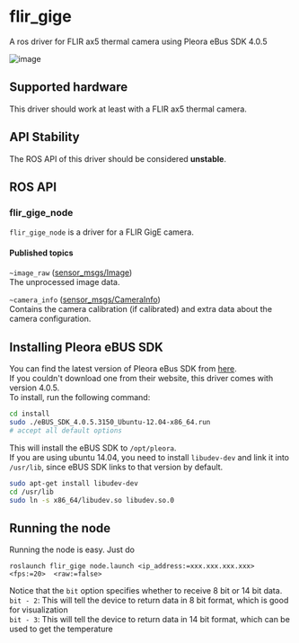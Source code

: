 # flir_gige
A ros driver for FLIR ax5 thermal camera using Pleora eBus SDK 4.0.5

![image](http://www.flir.com/uploadedImages/Thermography_USA/Industries/ATS/Products/Ax5_Series_Kits/FLIR-A-Series-Thumbnail.png)

## Supported hardware
This driver should work at least with a FLIR ax5 thermal camera.

## API Stability
The ROS API of this driver should be considered **unstable**.

## ROS API

### flir_gige_node

`flir_gige_node` is a driver for a FLIR GigE camera.

#### Published topics

`~image_raw` ([sensor_msgs/Image](http://docs.ros.org/api/sensor_msgs/html/msg/Image.html))  
    The unprocessed image data.

`~camera_info` ([sensor_msgs/CameraInfo](http://docs.ros.org/api/sensor_msgs/html/msg/CameraInfo.html))  
    Contains the camera calibration (if calibrated) and extra data about the camera configuration.

## Installing Pleora eBUS SDK
You can find the latest version of Pleora eBus SDK from [here](http://www.pleora.com/support-center/documentation-downloads).  
If you couldn't download one from their website, this driver comes with version 4.0.5.  
To install, run the following command:

```bash
cd install
sudo ./eBUS_SDK_4.0.5.3150_Ubuntu-12.04-x86_64.run
# accept all default options
```

This will install the eBUS SDK to `/opt/pleora`.   
If you are using ubuntu 14.04, you need to install `libudev-dev` and link it into `/usr/lib`, since eBUS SDK links to that version by default.

```bash
sudo apt-get install libudev-dev
cd /usr/lib
sudo ln -s x86_64/libudev.so libudev.so.0
```

## Running the node
Running the node is easy. Just do

```
roslaunch flir_gige node.launch <ip_address:=xxx.xxx.xxx.xxx> 
<fps:=20>  <raw:=false>
```

Notice that the `bit` option specifies whether to receive 8 bit or 14 bit data.  
`bit - 2`: This will tell the device to return data in 8 bit format, which is good for visualization  
`bit - 3`: This will tell the device to return data in 14 bit format, which can be used to get the temperature
